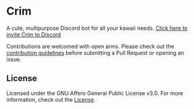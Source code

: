 # Crim

A cute, multipurpose Discord bot for all your kawaii needs.
[Click here to invite Crim to Discord](https://discordapp.com/oauth2/authorize?client_id=475708736908820482&permissions=268725328&scope=bot)

Contributions are welcomed with open arms. Please check out the
[contribution guidelines](./CONTRIBUTING.md) before submitting a Pull Request or
opening an issue.

## License

Licensed under the GNU Affero General Public License v3.0. For more information,
check out the [License](https://www.gnu.org/licenses/agpl-3.0.txt).
